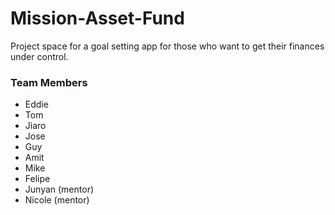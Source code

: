 Mission-Asset-Fund
==================

Project space for a goal setting app for those who want to get their finances under control.

### Team Members

* Eddie
* Tom
* Jiaro
* Jose
* Guy
* Amit
* Mike
* Felipe
* Junyan (mentor)
* Nicole (mentor)
